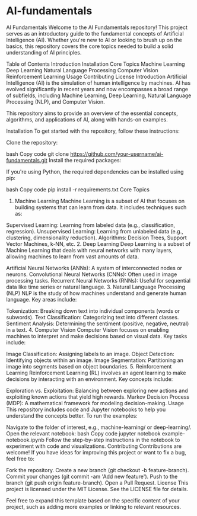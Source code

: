 # AI-fundamentals
AI Fundamentals
Welcome to the AI Fundamentals repository! This project serves as an introductory guide to the fundamental concepts of Artificial Intelligence (AI). Whether you're new to AI or looking to brush up on the basics, this repository covers the core topics needed to build a solid understanding of AI principles.

Table of Contents
Introduction
Installation
Core Topics
Machine Learning
Deep Learning
Natural Language Processing
Computer Vision
Reinforcement Learning
Usage
Contributing
License
Introduction
Artificial Intelligence (AI) is the simulation of human intelligence by machines. AI has evolved significantly in recent years and now encompasses a broad range of subfields, including Machine Learning, Deep Learning, Natural Language Processing (NLP), and Computer Vision.

This repository aims to provide an overview of the essential concepts, algorithms, and applications of AI, along with hands-on examples.

Installation
To get started with the repository, follow these instructions:

Clone the repository:

bash
Copy code
git clone https://github.com/your-username/ai-fundamentals.git
Install the required packages:

If you're using Python, the required dependencies can be installed using pip:

bash
Copy code
pip install -r requirements.txt
Core Topics
1. Machine Learning
Machine Learning is a subset of AI that focuses on building systems that can learn from data. It includes techniques such as:

Supervised Learning: Learning from labeled data (e.g., classification, regression).
Unsupervised Learning: Learning from unlabeled data (e.g., clustering, dimensionality reduction).
Algorithms: Decision Trees, Support Vector Machines, k-NN, etc.
2. Deep Learning
Deep Learning is a subset of Machine Learning that deals with neural networks with many layers, allowing machines to learn from vast amounts of data.

Artificial Neural Networks (ANNs): A system of interconnected nodes or neurons.
Convolutional Neural Networks (CNNs): Often used in image processing tasks.
Recurrent Neural Networks (RNNs): Useful for sequential data like time series or natural language.
3. Natural Language Processing (NLP)
NLP is the study of how machines understand and generate human language. Key areas include:

Tokenization: Breaking down text into individual components (words or subwords).
Text Classification: Categorizing text into different classes.
Sentiment Analysis: Determining the sentiment (positive, negative, neutral) in a text.
4. Computer Vision
Computer Vision focuses on enabling machines to interpret and make decisions based on visual data. Key tasks include:

Image Classification: Assigning labels to an image.
Object Detection: Identifying objects within an image.
Image Segmentation: Partitioning an image into segments based on object boundaries.
5. Reinforcement Learning
Reinforcement Learning (RL) involves an agent learning to make decisions by interacting with an environment. Key concepts include:

Exploration vs. Exploitation: Balancing between exploring new actions and exploiting known actions that yield high rewards.
Markov Decision Process (MDP): A mathematical framework for modeling decision-making.
Usage
This repository includes code and Jupyter notebooks to help you understand the concepts better. To run the examples:

Navigate to the folder of interest, e.g., machine-learning/ or deep-learning/.
Open the relevant notebook:
bash
Copy code
jupyter notebook example-notebook.ipynb
Follow the step-by-step instructions in the notebook to experiment with code and visualizations.
Contributing
Contributions are welcome! If you have ideas for improving this project or want to fix a bug, feel free to:

Fork the repository.
Create a new branch (git checkout -b feature-branch).
Commit your changes (git commit -am 'Add new feature').
Push to the branch (git push origin feature-branch).
Open a Pull Request.
License
This project is licensed under the MIT License. See the LICENSE file for details.

Feel free to expand this template based on the specific content of your project, such as adding more examples or linking to relevant resources.
